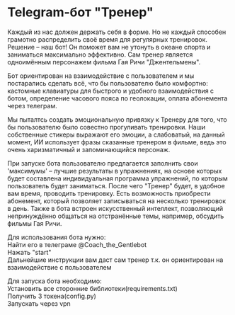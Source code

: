 # Telegram-бот "Тренер"
Каждый из нас должен держать себя в форме. 
Но не каждый способен грамотно распределить своё время
для регулярных тренировок. Решение – наш бот! 
Он поможет вам не утонуть в океане спорта и заниматься
максимально эффективно. Сам тренер является одноимённым
персонажем фильма Гая Ричи "Джентельмены".

Бот ориентирован на взаимодействие с пользователем
и мы постарались сделать всё, что бы пользователю
было комфортно: кастомные клавиатуры для быстрого и удобного
взаимодействия с ботом, определение часового пояса по
геолокации, оплата абонемента через телеграм.

Мы пыталтсь создать эмоциональную привязку к Тренеру
для того, что бы пользователю было совестно прогуливать
тренировки. Наши собственные стикеры выражают его эмоции, а
слабоватый, на данный момент, ИИ использует фразы сказанные тренером
в фильме, ведь это очень харизматичный и запоминающийся персонаж.

При запуске бота пользователю предлагается заполнить 
свои 'максимумы' – лучшие результаты в упражнениях, 
на основе которых будет составлена индивидуальная 
программа упражнений, по которым пользователь будет заниматься. 
После чего "Тренер" будет, в удобное вам время, проводить тренировку. 
Есть возможность приобрести абонемент, 
который позволяет записываться на несколько тренировок в день. 
Также в бота встроен искусственный интеллект, 
позволяющий непринуждённо общаться на отстранённые темы, 
например, обсудить фильмы Гая Ричи.

Для использования бота нужно:\
Найти его в телеграме @Coach_the_Gentlebot\
Нажать "start"\
Дальнейшие инструкции вам даст сам тренер т.к. он ориентирован на взаимодействие с пользователем


Для запуска бота необходимо:\
Установить все сторонние библиотеки(requirements.txt)\
Получить 3 токена(config.py)\
Запускать через vpn
